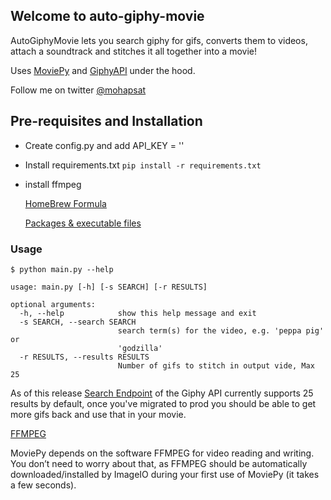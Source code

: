 ## Welcome to auto-giphy-movie

AutoGiphyMovie lets you search giphy for gifs, converts them to videos, attach a soundtrack and 
stitches it all together into a movie!

Uses [MoviePy](https://zulko.github.io/moviepy/) and [GiphyAPI](https://github.com/Giphy/GiphyAPI) under the hood.

Follow me on twitter [@mohapsat](https://twitter.com/mohapsat)

## Pre-requisites and Installation
- Create config.py and add API_KEY = '<GIPHY-API-KEY>'
- Install requirements.txt 
    `pip install -r requirements.txt` 
- install ffmpeg
    
    [HomeBrew Formula](https://formulae.brew.sh/formula/ffmpeg)
    
    [Packages & executable files](https://www.ffmpeg.org/download.html)

### Usage

```buildoutcfg
$ python main.py --help

usage: main.py [-h] [-s SEARCH] [-r RESULTS]

optional arguments:
  -h, --help            show this help message and exit
  -s SEARCH, --search SEARCH
                        search term(s) for the video, e.g. 'peppa pig' or
                        'godzilla'
  -r RESULTS, --results RESULTS
                        Number of gifs to stitch in output vide, Max 25
```

As of this release [Search Endpoint](https://developers.giphy.com/docs/api/endpoint#search) of the Giphy API currently supports 25 results by default, once you've migrated to prod you should be able to 
get more gifs back and use that in your movie.

[FFMPEG](https://zulko.github.io/moviepy/install.html)

MoviePy depends on the software FFMPEG for video reading and writing. You don’t need to worry about that, as FFMPEG should be automatically downloaded/installed by ImageIO during your first use of MoviePy (it takes a few seconds).


